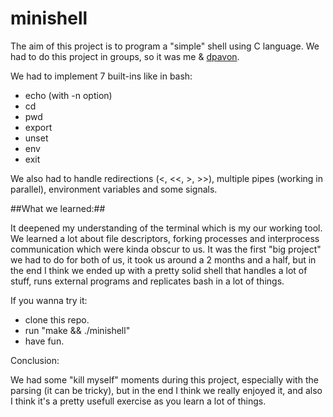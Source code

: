 # minishell

The aim of this project is to program a "simple" shell using C language.
We had to do this project in groups, so it was me & [dpavon](https://github.com/dpavon-g).

We had to implement 7 built-ins like in bash:

- echo (with -n option)
- cd
- pwd
- export
- unset
- env
- exit

We also had to handle redirections (<, <<, >, >>), multiple pipes (working in parallel), environment variables and some signals.

##What we learned:##

It deepened my understanding of the terminal which is my our working tool.
We learned a lot about file descriptors, forking processes and interprocess communication which were kinda obscur to us.
It was the first "big project" we had to do for both of us, it took us around a 2 months and a half, but in the end I think we ended up with a pretty solid shell that handles a lot of stuff, runs external programs and replicates bash in a lot of things.

If you wanna try it:

- clone this repo.
- run "make && ./minishell"
- have fun.

Conclusion:

We had some "kill myself" moments during this project, especially with the parsing (it can be tricky), but in the end I think we really enjoyed it, and also I think it's a pretty usefull exercise as you learn a lot of things.
